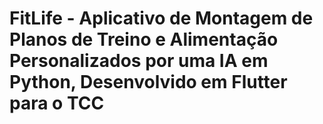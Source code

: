 # FitLife - Aplicativo de Montagem de Planos de Treino e Alimentação Personalizados por uma IA em Python, Desenvolvido em Flutter para o TCC
